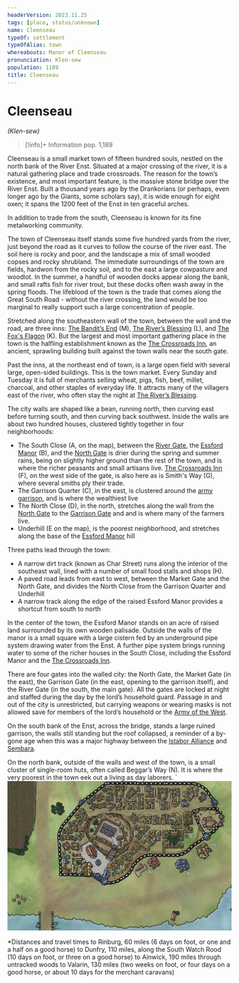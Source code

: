 ```yaml
---
headerVersion: 2023.11.25
tags: [place, status/unknown]
name: Cleenseau
typeOf: settlement
typeOfAlias: town
whereabouts: Manor of Cleenseau
pronunciation: Klen-sew
population: 1189
title: Cleenseau
---
```

# Cleenseau
*(Klen-sew)*
>[!info]+ Information
> pop. 1,189
> 
>> 

Cleenseau is a small market town of fifteen hundred souls, nestled on the north bank of the River Enst. Situated at a major crossing of the river, it is a natural gathering place and trade crossroads. The reason for the town’s existence, and most important feature, is the massive stone bridge over the River Enst. Built a thousand years ago by the Drankorians (or perhaps, even longer ago by the Giants, some scholars say), it is wide enough for eight oxen; it spans the 1200 feet of the Enst in ten graceful arches.

In addition to trade from the south, Cleenseau is known for its fine metalworking community.

The town of Cleenseau itself stands some five hundred yards from the river, just beyond the road as it curves to follow the course of the river east. The soil here is rocky and poor, and the landscape a mix of small wooded copses and rocky shrubland. The immediate surroundings of the town are fields, hardwon from the rocky soil, and to the east a large cowpasture and woodlot. In the summer, a handful of wooden docks appear along the bank, and small rafts fish for river trout, but these docks often wash away in the spring floods. The lifeblood of the town is the trade that comes along the Great South Road - without the river crossing, the land would be too marginal to really support such a large concentration of people.  





Stretched along the southeastern wall of the town, between the wall and the road, are three inns: [The Bandit’s End](<./the-bandits-end.md>) (M),  [The River’s Blessing](<./the-rivers-blessing.md>) (L),  and [The Fox's Flagon](<./the-fox-s-flagon.md>) (K). But the largest and most important gathering place in the town is the halfling establishment known as the  [The Crossroads Inn](<./the-crossroads-inn.md>), an ancient, sprawling building built against the town walls near the south gate. 

Past the inns, at the northeast end of town, is a large open field with several large, open-sided buildings. This is the town market. Every Sunday and Tuesday it is full of merchants selling wheat, pigs, fish, beef, millet, charcoal, and other staples of everyday life. It attracts many of the villagers east of the river, who often stay the night at [The River’s Blessing](<./the-rivers-blessing.md>).  

The city walls are shaped like a bean, running north, then curving east before turning south, and then curving back southwest. Inside the walls are about two hundred houses, clustered tightly together in four neighborhoods:

* The South Close (A, on the map), between the [River Gate](<./river-gate-of-cleenseau.md>), the [Essford Manor](<./essford-manor.md>) (B), and the [North Gate](<./north-gate-of-cleenseau.md>) is drier during the spring and summer rains, being on slightly higher ground than the rest of the town, and is where the richer peasants and small artisans live. [The Crossroads Inn](<./the-crossroads-inn.md>) (F), on the west side of the gate, is also here as is Smith's Way (G), where several smiths ply their trade.
* The Garrison Quarter (C), in the east, is clustered around the [army garrison](<../../../../../../groups/sembaran-army/army-garrison-of-cleenseau.md>), and is where the wealthiest live
* The North Close (D), in the north, stretches along the wall from the [North Gate](<./north-gate-of-cleenseau.md>) to the [Garrison Gate](<./garrison-gate-of-cleenseau.md>) and and is where many of the farmers live. 
* Underhill (E on the map), is the poorest neighborhood, and stretches along the base of the [Essford Manor](<./essford-manor.md>) hill

Three paths lead through the town:
* A narrow dirt track (known as Char Street) runs along the interior of the southeast wall, lined with a number of small food stalls and shops (H). 
* A paved road leads from east to west, between the Market Gate and the North Gate, and divides the North Close from the Garrison Quarter and Underhill
* A narrow track along the edge of the raised Essford Manor provides a shortcut from south to north

In the center of the town, the Essford Manor stands on an acre of raised land surrounded by its own wooden palisade. Outside the walls of the manor is a small square with a large cistern fed by an underground pipe system drawing water from the Enst. A further pipe system brings running water to some of the richer houses in the South Close, including the Essford Manor and the [The Crossroads Inn](<./the-crossroads-inn.md>). 

There are four gates into the walled city: the North Gate, the Market Gate (in the east), the Garrison Gate (in the east, opening to the garrison  itself), and the River Gate (in the south, the main gate). All the gates are locked at night and staffed during the day by the lord’s household guard. Passage in and out of the city is unrestricted, but carrying weapons or wearing masks is not allowed save for members of the lord’s household or the [Army of the West](<../../../../../../groups/sembaran-army/army-of-the-west.md>).

On the south bank of the Enst, across the bridge, stands a large ruined garrison, the walls still standing but the roof collapsed, a reminder of a by-gone age when this was a major highway between the [Istabor Alliance](<../../../../../../history/istabor-alliance.md>) and [Sembara](<../../../sembara.md>). 

On the north bank, outside of the walls and west of the town, is a small cluster of single-room huts, often called Beggar’s Way (N). It is where the very poorest in the town eek out a living as day laborers.
`
![Cleenseau Town Map](../../../../../../assets/cleenseau-town-map.jpg)

*Distances and travel times
		to Rinburg, 60 miles (6 days on foot, or one and a half on a good horse)
		to Dunfry, 110 miles, along the South Watch Rood (10 days on foot, or three on a good horse)
		to Ainwick, 190 miles through untracked woods
		to Valarin, 130 miles (two weeks on foot, or four days on a good horse, or about 10 days for the merchant caravans)

